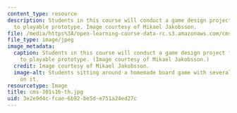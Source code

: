 ```yaml
---
content_type: resource
description: Students in this course will conduct a game design project from conceptualization
  to playable prototype. Image courtesy of Mikael Jakobsson.
file: /media/https%3A/open-learning-course-data-rc.s3.amazonaws.com/cms-301-introduction-to-game-design-methods-spring-2016/3e2e9d4cfcae6b92be5de751a24ed27c_cms-301s16-th.jpg
file_type: image/jpeg
image_metadata:
  caption: Students in this course will conduct a game design project from conceptualization
    to playable prototype. (Image courtesy of Mikael Jakobsson.)
  credit: Image courtesy of Mikael Jakobsson.
  image-alt: Students sitting around a homemade board game with several game pieces
    on it.
resourcetype: Image
title: cms-301s16-th.jpg
uid: 3e2e9d4c-fcae-6b92-be5d-e751a24ed27c
---
```


